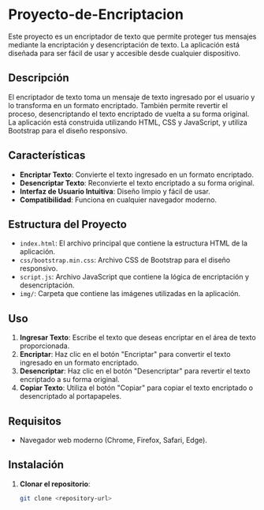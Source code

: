 # Proyecto-de-Encriptacion

Este proyecto es un encriptador de texto que permite proteger tus mensajes mediante la encriptación y desencriptación de texto. La aplicación está diseñada para ser fácil de usar y accesible desde cualquier dispositivo.

## Descripción

El encriptador de texto toma un mensaje de texto ingresado por el usuario y lo transforma en un formato encriptado. También permite revertir el proceso, desencriptando el texto encriptado de vuelta a su forma original. La aplicación está construida utilizando HTML, CSS y JavaScript, y utiliza Bootstrap para el diseño responsivo.

## Características

- **Encriptar Texto**: Convierte el texto ingresado en un formato encriptado.
- **Desencriptar Texto**: Reconvierte el texto encriptado a su forma original.
- **Interfaz de Usuario Intuitiva**: Diseño limpio y fácil de usar.
- **Compatibilidad**: Funciona en cualquier navegador moderno.

## Estructura del Proyecto

- `index.html`: El archivo principal que contiene la estructura HTML de la aplicación.
- `css/bootstrap.min.css`: Archivo CSS de Bootstrap para el diseño responsivo.
- `script.js`: Archivo JavaScript que contiene la lógica de encriptación y desencriptación.
- `img/`: Carpeta que contiene las imágenes utilizadas en la aplicación.

## Uso

1. **Ingresar Texto**: Escribe el texto que deseas encriptar en el área de texto proporcionada.
2. **Encriptar**: Haz clic en el botón "Encriptar" para convertir el texto ingresado en un formato encriptado.
3. **Desencriptar**: Haz clic en el botón "Desencriptar" para revertir el texto encriptado a su forma original.
4. **Copiar Texto**: Utiliza el botón "Copiar" para copiar el texto encriptado o desencriptado al portapapeles.

## Requisitos

- Navegador web moderno (Chrome, Firefox, Safari, Edge).

## Instalación

1. **Clonar el repositorio**:
    ```sh
    git clone <repository-url>
    ```
